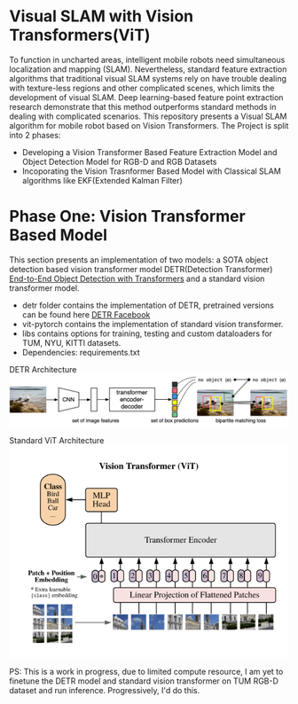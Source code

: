# Visual SLAM with Vision Transformers(ViT)
To function in uncharted areas, intelligent mobile robots need simultaneous localization and mapping (SLAM). Nevertheless, standard feature extraction algorithms that traditional visual SLAM systems rely on have trouble dealing with texture-less regions and other complicated scenes, which limits the development of visual SLAM. Deep learning-based feature point extraction research demonstrate that this method outperforms standard methods in dealing with complicated scenarios.
This repository presents a Visual SLAM algorithm for mobile robot based on Vision Transformers.
The Project is split into 2 phases:
* Developing a Vision Transformer Based Feature Extraction Model and Object Detection Model for RGB-D and RGB Datasets
* Incoporating the Vision Trasnformer Based Model with Classical SLAM algorithms like EKF(Extended Kalman Filter)

# Phase One: Vision Transformer Based Model
This section presents an implementation of two models: a SOTA object detection based vision transformer model DETR(Detection Transformer) [End-to-End Object Detection with Transformers](https://ai.facebook.com/research/publications/end-to-end-object-detection-with-transformers) and a standard vision transformer model.
* detr folder contains the implementation of DETR, pretrained versions can be found here [DETR Facebook](https://github.com/facebookresearch/detr)
* vit-pytorch contains the implementation of standard vision transformer.
* libs contains options for training, testing and custom dataloaders for TUM, NYU, KITTI datasets.
* Dependencies: requirements.txt

DETR Architecture ![DETR](detr/DETR.png)

Standard ViT Architecture ![ViT](vit-pytorch/VIT.png)

PS: This is a work in progress, due to limited compute resource, I am yet to finetune the DETR model and standard vision transformer on TUM RGB-D dataset and run inference. Progressively, I'd do this.



